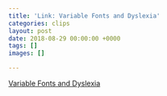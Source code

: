 ```yaml
---
title: 'Link: Variable Fonts and Dyslexia'
categories: clips
layout: post
date: 2018-08-29 00:00:00 +0000
tags: []
images: []

---
```

[Variable Fonts and Dyslexia](http://adrianroselli.com/2018/08/variable-fonts-and-dyslexia.html)